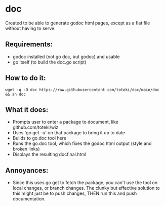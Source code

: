 # doc

Created to be able to generate godoc html pages, except as a flat file without having to serve.

## Requirements:
- godoc installed (not go doc, but godoc) and usable
- go itself (to build the doc.go script)

## How to do it:
```
wget -q -O doc https://raw.githubusercontent.com/toteki/doc/main/doc && sh doc
```

## What it does:
- Prompts user to enter a package to document, like github.com/toteki/wiz
- Uses 'go get -u' on that package to bring it up to date
- Builds to go.doc tool here
- Runs the go.doc tool, which fixes the godoc html output (style and broken links)
- Displays the resulting docfinal.html

## Annoyances:
- Since this uses go get to fetch the package, you can't use the tool on local changes, or branch changes. The clunky but effective solution to this might just be to push changes, THEN run this and push documentation.
